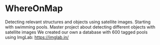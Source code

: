 # WhereOnMap
Detecting relevant structures and objects using satellite images. Starting with swimming pools.
Master project about detecting different objects with satellite images
We created our own a database with 600 tagged pools using ImgLab: https://imglab.in/
